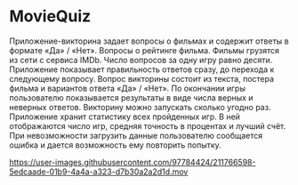 # MovieQuiz

Приложение-викторина задает вопросы о фильмах и содержит ответы в формате «Да» / «Нет».
Вопросы о рейтинге фильма.
Фильмы грузятся из сети с сервиса IMDb.
Число вопросов за одну игру равно десяти.
Приложение показывает правильность ответов сразу, до перехода к следующему вопросу.
Вопрос викторины состоит из текста, постера фильма и вариантов ответа «Да» / «Нет».
По окончании игры пользователю показывается результаты в виде числа верных и неверных ответов.
Викторину можно запускать сколько угодно раз.
Приложение хранит статистику всех пройденных игр. В ней отображаются число игр, средняя точность в процентах и лучший счёт.
При невозможности загрузить данные пользователю сообщается ошибка и дается возможность ему повторить попытку.

https://user-images.githubusercontent.com/97784424/211766598-5edcaade-01b9-4a4a-a323-d7b30a2a2d1d.mov

